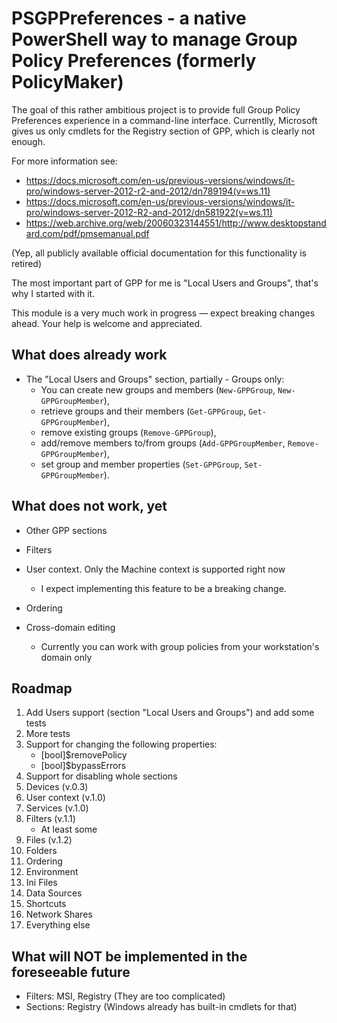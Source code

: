 # PSGPPreferences - a native PowerShell way to manage Group Policy Preferences (formerly PolicyMaker)

The goal of this rather ambitious project is to provide full Group Policy Preferences experience in a command-line interface. Currentlly, Microsoft gives us only cmdlets for the Registry section of GPP, which is clearly not enough.

For more information see:
* https://docs.microsoft.com/en-us/previous-versions/windows/it-pro/windows-server-2012-r2-and-2012/dn789194(v=ws.11)
* https://docs.microsoft.com/en-us/previous-versions/windows/it-pro/windows-server-2012-R2-and-2012/dn581922(v=ws.11)
* https://web.archive.org/web/20060323144551/http://www.desktopstandard.com/pdf/pmsemanual.pdf

(Yep, all publicly available official documentation for this functionality is retired)

The most important part of GPP for me is "Local Users and Groups", that's why I started with it.

This module is a very much work in progress — expect breaking changes ahead.
Your help is welcome and appreciated.

## What does already work

* The "Local Users and Groups" section, partially - Groups only:
  * You can create new groups and members (`New-GPPGroup`, `New-GPPGroupMember`),
  * retrieve groups and their members (`Get-GPPGroup`, `Get-GPPGroupMember`),
  * remove existing groups (`Remove-GPPGroup`),
  * add/remove members to/from groups (`Add-GPPGroupMember`, `Remove-GPPGroupMember`),
  * set group and member properties (`Set-GPPGroup`, `Set-GPPGroupMember`).

## What does not work, yet

* Other GPP sections
* Filters
* User context. Only the Machine context is supported right now

  * I expect implementing this feature to be a breaking change.
* Ordering
* Cross-domain editing

  * Currently you can work with group policies from your workstation's domain only

## Roadmap

1. Add Users support (section "Local Users and Groups") and add some tests
1. More tests
1. Support for changing the following properties:
    * [bool]$removePolicy
    * [bool]$bypassErrors
1. Support for disabling whole sections
1. Devices (v.0.3)
1. User context (v.1.0)
1. Services (v.1.0)
1. Filters (v.1.1)
    * At least some
1. Files (v.1.2)
1. Folders
1. Ordering
1. Environment
1. Ini Files
1. Data Sources
1. Shortcuts
1. Network Shares
1. Everything else

## What will NOT be implemented in the foreseeable future

* Filters: MSI, Registry (They are too complicated)
* Sections: Registry (Windows already has built-in cmdlets for that)
